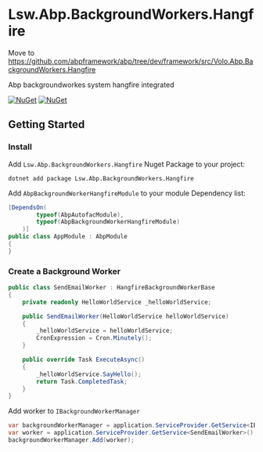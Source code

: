 # Lsw.Abp.BackgroundWorkers.Hangfire

Move to https://github.com/abpframework/abp/tree/dev/framework/src/Volo.Abp.BackgroundWorkers.Hangfire

Abp backgroundworkes system hangfire integrated

 [![NuGet](https://img.shields.io/nuget/v/Lsw.Abp.BackgroundWorkers.Hangfire)](https://www.nuget.org/packages/Lsw.Abp.BackgroundWorkers.Hangfire/) [![NuGet](https://img.shields.io/nuget/dt/Lsw.Abp.BackgroundWorkers.Hangfire)](https://www.nuget.org/packages/Lsw.Abp.BackgroundWorkers.Hangfire/)

## Getting Started

### Install

Add `Lsw.Abp.BackgroundWorkers.Hangfire` Nuget Package to your project:

`dotnet add package Lsw.Abp.BackgroundWorkers.Hangfire`

Add `AbpBackgroundWorkerHangfireModule` to your module Dependency list:

```csharp
[DependsOn(
        typeof(AbpAutofacModule),
        typeof(AbpBackgroundWorkerHangfireModule)
    )]
public class AppModule : AbpModule
{
}
```

### Create a Background Worker

```csharp
public class SendEmailWorker : HangfireBackgroundWorkerBase
{
    private readonly HelloWorldService _helloWorldService;

    public SendEmailWorker(HelloWorldService helloWorldService)
    {
        _helloWorldService = helloWorldService;
        CronExpression = Cron.Minutely();
    }

    public override Task ExecuteAsync()
    {
        _helloWorldService.SayHello();
        return Task.CompletedTask;
    }
}
```

Add worker to `IBackgroundWorkerManager`

```csharp
var backgroundWorkerManager = application.ServiceProvider.GetService<IBackgroundWorkerManager>();
var worker = application.ServiceProvider.GetService<SendEmailWorker>();
backgroundWorkerManager.Add(worker);
```
